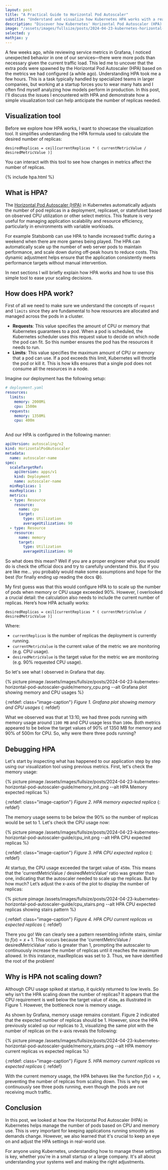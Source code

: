 ```yaml
---
layout: post
title: "A Practical Guide to Horizontal Pod Autoscaler"
subtitle: "Understand and visualize how Kubernetes HPA works with a real world example"
description: "Discover how Kubernetes' Horizontal Pod Autoscaler (HPA) functions using a real use case. Learn to manage and observe HPA in action with practical examples. This post will show you how to optimize resource usage, streamline pod scaling, and enhance application performance using a simple visualization tool."
image: "/assets/images/fullsize/posts/2024-04-23-kubernetes-horizontal-pod-autoscaler-guide/test.jpg"
selected: y
mathjax: y
---
```


A few weeks ago, while reviewing service metrics in Grafana, I noticed unexpected behavior in one of our services—there were more pods than necessary given the current traffic load. This led me to uncover that the extra pods were spawned by the Horizontal Pod Autoscaler (HPA) based on the metrics we had configured (a while ago). Understanding HPA took me a few hours. This is a task typically handled by specialized teams in larger companies, but working at a startup forces you to wear many hats and I often find myself analyzing how models perform in production. In this post, I'll discuss the issues I encountered with HPA and demonstrate how a simple visualization tool can help anticipate the number of replicas needed.

## Visualization tool

Before we explore how HPA works, I want to showcase the visualization tool. It simplifies understanding the HPA formula used to calculate the desired number of replicas:

```
desiredReplicas = ceil[currentReplicas * ( currentMetricValue / desiredMetricValue )]
```

You can interact with this tool to see how changes in metrics affect the number of replicas.

{% include hpa.html %}


## What is HPA?

The [Horizontal Pod Autoscaler (HPA)](https://kubernetes.io/docs/tasks/run-application/horizontal-pod-autoscale/) in Kubernetes automatically adjusts the number of pod replicas in a deployment, replicaset, or statefulset based on observed CPU utilization or other select metrics. This feature is very useful for managing application scalability and resource efficiency, particularly in environments with variable workloads.

For example Statsbomb can use HPA to handle increased traffic during a weekend when there are more games being played. The HPA can automatically scale up the number of web server pods to maintain performance, and scale down during off-peak hours to reduce costs. This dynamic adjustment helps ensure that the application consistently meets performance targets without manual intervention.

In next sections I will briefly explain how HPA works and how to use this simple tool to ease your scaling decisions.

## How does HPA work?

First of all we need to make sure we understand the concepts of `request` and `limits` since they are fundamental to how resources are allocated and managed across the pods in a cluster.

- **Requests**: This value specifies the amount of CPU or memory that Kubernetes guarantees to a pod. When a pod is scheduled, the Kubernetes scheduler uses this request value to decide on which node the pod can fit. So this number ensures the pod has the resources it needs to run.
- **Limits**: This value specifies the maximum amount of CPU or memory that a pod can use. If a pod exceeds this limit, Kubernetes will throttle the pod or kill it. This is how k8s ensures that a single pod does not consume all the resources in a node.

Imagine our deployment has the following setup:

```yaml
# deployment.yaml
resources:
  limits:
    memory: 2000Mi
    cpu: 1500m
  requests:
    memory: 1350Mi
    cpu: 400m
    
```

And our HPA is configured in the following manner:

```yaml
apiVersion: autoscaling/v2
kind: HorizontalPodAutoscaler
metadata:
  name: autoscaler-name
spec:
  scaleTargetRef:
    apiVersion: apps/v1
    kind: Deployment
    name: autoscaler-name
  minReplicas: 1
  maxReplicas: 3
  metrics:
  - type: Resource
    resource:
      name: cpu
      target:
        type: Utilization
        averageUtilization: 90
  - type: Resource
    resource:
      name: memory
      target:
        type: Utilization
        averageUtilization: 90
```

So what does this mean? Well if you are a proper engineer what you would do is check the official docs and try to carefully understand this. But if you are like me... you probably would make some assumptions and hope for the best (for finally ending up reading the docs 😅). 

My first guess was that this would configure HPA to to scale up the number of pods when memory or CPU usage exceeded 90%. However, I overlooked a crucial detail: the calculation also needs to include the current number of replicas. Here’s how HPA actually works:

```
desiredReplicas = ceil[currentReplicas * ( currentMetricValue / desiredMetricValue )]
```

Where:
- `currentReplicas` is the number of replicas the deployment is currently running.
- `currentMetricValue` is the current value of the metric we are monitoring (e.g. CPU usage).
- `desiredMetricValue` is the target value for the metric we are monitoring (e.g. 90% requested CPU usage).

So let's see what I observed in Grafana that day.

<div class="post-center-image">
    {% picture pimage /assets/images/fullsize/posts/2024-04-23-kubernetes-horizontal-pod-autoscaler-guide/memory_cpu.png --alt Grafana plot showing memory and CPU usages %}
</div>

{:refdef: class="image-caption"}
*Figure 1. Grafana plot showing memory and CPU usages*
{: refdef}

What we observed was that at 13:10, we had three pods running with memory usage around `1100 MB` and CPU usage less than `100m`. Both metrics appeared to be below the target values of 90% of 1350 MB for memory and 90% of 500m for CPU. So, why were there three pods running?

## Debugging HPA

Let's start by inspecting what has happened to our application step by step using our visualization tool using previous metrics. First, let's check the memory usage:

<div class="post-center-image">
    {% picture pimage /assets/images/fullsize/posts/2024-04-23-kubernetes-horizontal-pod-autoscaler-guide/memory_init.png --alt HPA Memory expected replicas %}
</div>

{:refdef: class="image-caption"}
*Figure 2. HPA memory expected replica*
{: refdef}

The memory usage seems to be below the 90% so the number of replicas would be set to 1. Let's check the CPU usage now:

<div class="post-center-image">
    {% picture pimage /assets/images/fullsize/posts/2024-04-23-kubernetes-horizontal-pod-autoscaler-guide/cpu_init.png --alt HPA CPU expected replicas %}
</div>

{:refdef: class="image-caption"}
*Figure 3. HPA CPU expected replica*
{: refdef}


At startup, the CPU usage exceeded the target value of `450m`. This means that the 'currentMetricValue / desiredMetricValue' ratio was greater than one, indicating that the autoscaler needed to scale up the replicas. But by how much? Let’s adjust the x-axis of the plot to display the number of replicas:

<div class="post-center-image">
    {% picture pimage /assets/images/fullsize/posts/2024-04-23-kubernetes-horizontal-pod-autoscaler-guide/cpu_stairs.png --alt HPA CPU expected replicas showing stairs pattern %}
</div>

{:refdef: class="image-caption"}
*Figure 4. HPA CPU current replicas vs expected replicas*
{: refdef}

There you go! We can clearly see a pattern resembling infinite stairs, similar to $f(x) = x + 1$. This occurs because the 'currentMetricValue / desiredMetricValue' ratio is greater than 1, prompting the autoscaler to continuously increase the number of replicas until it reaches the maximum allowed. In this instance, maxReplicas was set to 3. Thus, we have identified the root of the problem!

## Why is HPA not scaling down?

Although CPU usage spiked at startup, it quickly returned to low levels. So why isn't the HPA scaling down the number of replicas? It appears that the CPU requirement is well below the target value of `450m`, as illustrated in Figure 1. However, the bottleneck now is memory usage.

As shown by Grafana, memory usage remains constant. Figure 2 indicated that the expected number of replicas should be 1. However, since the HPA previously scaled up our replicas to 3, visualizing the same plot with the number of replicas on the x-axis reveals the following:

<div class="post-center-image">
    {% picture pimage /assets/images/fullsize/posts/2024-04-23-kubernetes-horizontal-pod-autoscaler-guide/memory_stairs.png --alt HPA memory current replicas vs expected replicas %}
</div>

{:refdef: class="image-caption"}
*Figure 5. HPA memory current replicas vs expected replicas*
{: refdef}

With the current memory usage, the HPA behaves like the function $f(x) = x$, preventing the number of replicas from scaling down. This is why we continuously see three pods running, even though the pods are not receiving much traffic.

## Conclusion

In this post, we looked at how the Horizontal Pod Autoscaler (HPA) in Kubernetes helps manage the number of pods based on CPU and memory use. This is very important for keeping applications running smoothly as demands change. However, we also learned that it's crucial to keep an eye on and adjust the HPA settings in real-world use.

For anyone using Kubernetes, understanding how to manage these settings is key, whether you're in a small startup or a large company. It's all about understanding your systems well and making the right adjustments.